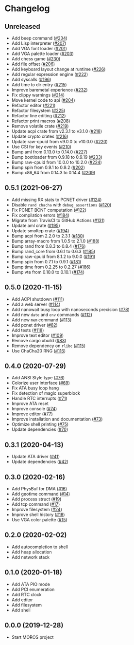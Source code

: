 # Changelog

## Unreleased

- Add beep command ([#234](https://github.com/vinc/moros/pull/234))
- Add Lisp interpreter ([#207](https://github.com/vinc/moros/pull/207))
- Add VGA font loader ([#201](https://github.com/vinc/moros/pull/201))
- Add VGA palette loader ([#203](https://github.com/vinc/moros/pull/203))
- Add chess game ([#230](https://github.com/vinc/moros/pull/230))
- Add file offset ([#206](https://github.com/vinc/moros/pull/206))
- Add keyboard layout change at runtime ([#226](https://github.com/vinc/moros/pull/226))
- Add regular expression engine ([#222](https://github.com/vinc/moros/pull/222))
- Add syscalls ([#196](https://github.com/vinc/moros/pull/196))
- Add time to dir entry ([#215](https://github.com/vinc/moros/pull/215))
- Improve baremetal experience ([#232](https://github.com/vinc/moros/pull/232))
- Fix clippy warnings ([#214](https://github.com/vinc/moros/pull/2154))
- Move kernel code to api ([#204](https://github.com/vinc/moros/pull/204))
- Refactor editor ([#221](https://github.com/vinc/moros/pull/221))
- Refactor filesystem ([#225](https://github.com/vinc/moros/pull/225))
- Refactor line editing ([#212](https://github.com/vinc/moros/pull/212))
- Refactor print macros ([#208](https://github.com/vinc/moros/pull/208))
- Remove volatile crate ([#219](https://github.com/vinc/moros/pull/219))
- Update acpi crate from v2.3.1 to v3.1.0 ([#218](https://github.com/vinc/moros/pull/218))
- Update crypto crates ([#216](https://github.com/vinc/moros/pull/216))
- Update raw-cpuid from v9.0.0 to v10.0.0 ([#220](https://github.com/vinc/moros/pull/220))
- Use CSI for key events ([#210](https://github.com/vinc/moros/pull/210))
- Bump aml from 0.13.0 to 0.14.0 ([#227](https://github.com/vinc/moros/pull/227))
- Bump bootloader from 0.9.18 to 0.9.19 ([#233](https://github.com/vinc/moros/pull/233))
- Bump raw-cpuid from 10.0.0 to 10.2.0 ([#224](https://github.com/vinc/moros/pull/224))
- Bump spin from 0.9.1 to 0.9.2 ([#202](https://github.com/vinc/moros/pull/202))
- Bump x86_64 from 0.14.3 to 0.14.4 ([#209](https://github.com/vinc/moros/pull/209))

## 0.5.1 (2021-06-27)

- Add missing RX stats to PCNET driver ([#124](https://github.com/vinc/moros/pull/124))
- Disable `rand_chacha` with `debug_assertions` ([#120](https://github.com/vinc/moros/pull/120))
- Fix PCNET BCNT computation ([#122](https://github.com/vinc/moros/pull/122))
- Fix compilation errors ([#184](https://github.com/vinc/moros/pull/184))
- Migrate from TravisCI to GitHub Actions ([#131](https://github.com/vinc/moros/pull/131))
- Update aml crate ([#195](https://github.com/vinc/moros/pull/195))
- Update smoltcp crate ([#194](https://github.com/vinc/moros/pull/194))
- Bump acpi from 2.2.0 to 2.3.1 ([#180](https://github.com/vinc/moros/pull/180))
- Bump array-macro from 1.0.5 to 2.1.0 ([#188](https://github.com/vinc/moros/pull/188))
- Bump rand from 0.8.3 to 0.8.4 ([#176](https://github.com/vinc/moros/pull/176))
- Bump rand_core from 0.6.1 to 0.6.3 ([#185](https://github.com/vinc/moros/pull/185))
- Bump raw-cpuid from 8.1.2 to 9.0.0 ([#191](https://github.com/vinc/moros/pull/191))
- Bump spin from 0.7.1 to 0.9.1 ([#181](https://github.com/vinc/moros/pull/181))
- Bump time from 0.2.25 to 0.2.27 ([#186](https://github.com/vinc/moros/pull/186))
- Bump vte from 0.10.0 to 0.10.1 ([#174](https://github.com/vinc/moros/pull/174))

## 0.5.0 (2020-11-15)
- Add ACPI shutdown ([#111](https://github.com/vinc/moros/pull/111))
- Add a web server ([#114](https://github.com/vinc/moros/pull/114))
- Add nanowait busy loop with nanoseconds precision ([#78](https://github.com/vinc/moros/pull/78))
- Add new `date` and `env` commands ([#112](https://github.com/vinc/moros/pull/112))
- Add new `mem` command ([#113](https://github.com/vinc/moros/pull/113))
- Add pcnet driver ([#82](https://github.com/vinc/moros/pull/82))
- Add tests ([#118](https://github.com/vinc/moros/pull/118))
- Improve text editor ([#109](https://github.com/vinc/moros/pull/109))
- Remove cargo xbuild ([#83](https://github.com/vinc/moros/pull/83))
- Remove dependency on `rlibc` ([#115](https://github.com/vinc/moros/pull/115))
- Use ChaCha20 RNG ([#116](https://github.com/vinc/moros/pull/116))

## 0.4.0 (2020-07-29)
- Add ANSI Style type ([#76](https://github.com/vinc/moros/pull/76))
- Colorize user interface ([#69](https://github.com/vinc/moros/pull/69))
- Fix ATA busy loop hang
- Fix detection of magic superblock
- Handle RTC interrupts ([#71](https://github.com/vinc/moros/pull/71))
- Improve ATA reset
- Improve console ([#74](https://github.com/vinc/moros/pull/74))
- Improve editor ([#77](https://github.com/vinc/moros/pull/77))
- Improve installation and documentation ([#73](https://github.com/vinc/moros/pull/73))
- Optimize shell printing ([#75](https://github.com/vinc/moros/pull/75))
- Update dependencies ([#70](https://github.com/vinc/moros/pull/70))

## 0.3.1 (2020-04-13)
- Update ATA driver ([#41](https://github.com/vinc/moros/pull/41))
- Update dependencies ([#42](https://github.com/vinc/moros/pull/42))

## 0.3.0 (2020-02-16)
- Add PhysBuf for DMA ([#16](https://github.com/vinc/moros/pull/16))
- Add geotime command ([#14](https://github.com/vinc/moros/pull/14))
- Add process struct ([#19](https://github.com/vinc/moros/pull/19))
- Add tcp command ([#17](https://github.com/vinc/moros/pull/17))
- Improve filesystem ([#24](https://github.com/vinc/moros/pull/24))
- Improve shell history ([#18](https://github.com/vinc/moros/pull/18))
- Use VGA color palette ([#15](https://github.com/vinc/moros/pull/15))

## 0.2.0 (2020-02-02)
- Add autocompletion to shell
- Add heap allocation
- Add network stack

## 0.1.0 (2020-01-18)
- Add ATA PIO mode
- Add PCI enumeration
- Add RTC clock
- Add editor
- Add filesystem
- Add shell

## 0.0.0 (2019-12-28)
- Start MOROS project
